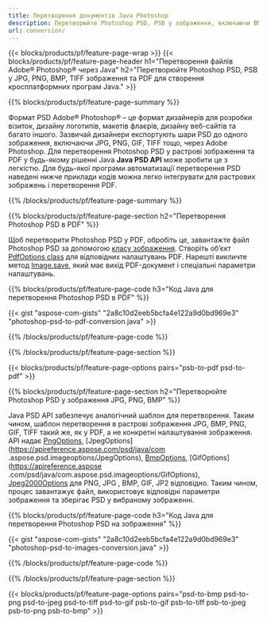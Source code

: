 ```yaml
---
title: Перетворення документів Java Photoshop
description: Перетворюйте Photoshop PSD, PSB у зображення, включаючи BMP, JPG, PNG, TIFF та PDF за допомогою бібліотеки Java.
url: conversion/
---
```


{{< blocks/products/pf/feature-page-wrap >}}
{{< blocks/products/pf/feature-page-header h1="Перетворення файлів Adobe® Photoshop® через Java" h2="Перетворюйте Photoshop PSD, PSB у JPG, PNG, BMP, TIFF зображення та PDF для створення кросплатформних програм Java." >}}

{{% blocks/products/pf/feature-page-summary %}}

Формат PSD Adobe® Photoshop® – це формат дизайнерів для розробки візиток, дизайну логотипів, макетів флаєрів, дизайну веб-сайтів та багато іншого. Зазвичай дизайнери експортують шари PSD до одного зображення, включаючи JPG, PNG, GIF, TIFF тощо, через Adobe Photoshop. Для перетворення Photoshop PSD у растрові зображення та PDF у будь-якому рішенні Java **Java PSD API** може зробити це з легкістю. Для будь-якої програми автоматизації перетворення PSD наведені нижче приклади кодів можна легко інтегрувати для растрових зображень і перетворення PDF.

{{% /blocks/products/pf/feature-page-summary %}}

{{% blocks/products/pf/feature-page-section h2="Перетворення Photoshop PSD в PDF" %}}

Щоб перетворити Photoshop PSD у PDF, обробіть це, завантажте файл Photoshop PSD за допомогою [класу зображення](https://apireference.aspose.com/psd/java/com.aspose.psd/Image). Створіть об’єкт [PdfOptions class](https://apireference.aspose.com/psd/java/com.aspose.psd.imageoptions/PdfOptions) для відповідних налаштувань PDF. Нарешті викличте метод [Image.save](https://apireference.aspose.com/psd/java/com.aspose.psd/Image#save-java.lang.String-com.aspose.psd.ImageOptionsBase-), який має вихід PDF-документ і спеціальні параметри налаштувань.

{{% blocks/products/pf/feature-page-code h3="Код Java для перетворення Photoshop PSD в PDF" %}}

{{< gist "aspose-com-gists" "2a8c10d2eeb5bcfa4e122a9d0bd969e3" "photoshop-psd-to-pdf-conversion.java" >}}

{{% /blocks/products/pf/feature-page-code %}}

{{% /blocks/products/pf/feature-page-section %}}

{{< blocks/products/pf/feature-page-options pairs="psb-to-pdf psd-to-pdf" >}}

{{% blocks/products/pf/feature-page-section h2="Перетворюйте Photoshop PSD у зображення JPG, PNG, BMP" %}}

Java PSD API забезпечує аналогічний шаблон для перетворення. Таким чином, шаблон перетворення в растрові зображення JPG, BMP, PNG, GIF, TIFF такий же, як у PDF, а не конкретні налаштування зображення. API надає [PngOptions](https://apireference.aspose.com/psd/java/com.aspose.psd.imageoptions/PngOptions), [JpegOptions](https://apireference.aspose.com/psd/java/com .aspose.psd.imageoptions/JpegOptions), [BmpOptions](https://apireference.aspose.com/psd/java/com.aspose.psd.imageoptions/BmpOptions), [GifOptions](https://apireference.aspose .com/psd/java/com.aspose.psd.imageoptions/GifOptions), [Jpeg2000Options](https://apireference.aspose.com/psd/java/com.aspose.psd.imageoptions/Jpeg2000Options) для PNG, JPG , BMP, GIF, JP2 відповідно. Таким чином, процес завантажує файл, використовує відповідні параметри зображення та зберігає PSD у вибраному зображенні.

{{% blocks/products/pf/feature-page-code h3="Код Java для перетворення Photoshop PSD на зображення" %}}

{{< gist "aspose-com-gists" "2a8c10d2eeb5bcfa4e122a9d0bd969e3" "photoshop-psd-to-images-conversion.java" >}}

{{% /blocks/products/pf/feature-page-code %}}

{{% /blocks/products/pf/feature-page-section %}}

{{< blocks/products/pf/feature-page-options pairs="psd-to-bmp psd-to-png psd-to-jpeg psd-to-tiff psd-to-gif psb-to-gif psb-to-tiff psb-to-jpeg psb-to-png psb-to-bmp" >}}
